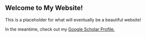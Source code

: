 ## Welcome to My Website!

This is a placeholder for what will eventually be a beautiful website!

In the meantime, check out my [Google Scholar Profile.](https://scholar.google.com/citations?user=OIX2HEIAAAAJ&hl=en)
